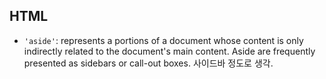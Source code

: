 ## HTML

- `'aside'`: represents a portions of a document whose content is only indirectly related to the document's main content. Aside are frequently presented as sidebars or call-out boxes. 사이드바 정도로 생각.
